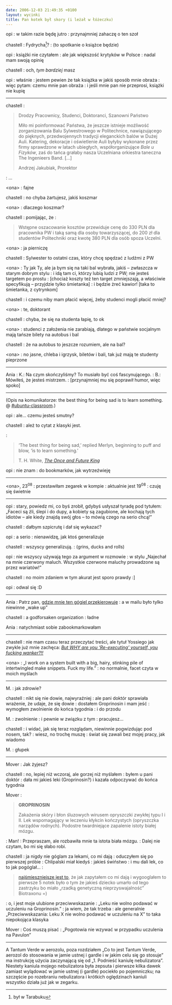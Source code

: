 ```yaml
---
date: 2006-12-03 21:49:35 +0100
layout: wycinki
title: Pan kotek był skory (i leżał w łóżeczku)
---
```


opi
: w takim razie będę jutro
: przynajmniej zahaczę o ten szoł

chastell
: Fydrycha[^1]?
: (to spotkanie o książce będzie)

opi
: książki nie czytałem
: ale jak większość krytyków w Polsce
: nadal mam swoją opinię

chastell
: och, _tym bardziej_ masz

opi
: właśnie
: jestem pewien że tak książka w jakiś sposób mnie obraża
: więc pytam: czemu mnie pan obraża
: i jeśli mnie pan nie przeprosi, książki nie kupię

---

chastell
: <blockquote><p>Drodzy Pracownicy, Studenci, Doktoranci, Szanowni Państwo</p><p>Miło mi poinformować Państwa, że jeszcze istnieje możliwość zorganizowania Balu Sylwestrowego w Politechnice, nawiązującego do pięknych, przedwojennych tradycji eleganckich balów w Dużej Auli. Katering, dekoracje i oświetlenie Auli byłyby wykonane przez firmy sprawdzone w latach ubiegłych, współorganizujące <cite>Bale u Fizyków</cite>, zaś do tańca grałaby nasza Uczelniana orkiestra taneczna The Ingenieers Band. […]</p><p>Andrzej Jakubiak, Prorektor</p></blockquote>
: …

&lt;ona&gt;
: fajne

chastell
: no chyba żartujesz, jakiś koszmar

&lt;ona&gt;
: dlaczego koszmar?

chastell
: pomijając, że
: <blockquote><p>Wstępne oszacowanie kosztów przewiduje cenę do 330 PLN dla pracownika PW i taką samą dla osoby towarzyszącej, do 200 zł dla studentów Politechniki oraz kwotę 380 PLN dla osób spoza Uczelni.</p><p></p></blockquote>

&lt;ona&gt;
: ja pierniczę

chastell
: Sylwester to ostatni czas, który chcę spędzać z ludźmi z PW

&lt;ona&gt;
: Ty jak Ty, ale ja bym się na taki bal wybrała, jakiś – zwłaszcza w starym dobrym stylu
: i idą tam ci, którzy lubią ludzi z PW; nie jesteś targetem po prostu
: [chociaż koszty też ten target zmniejszają, a właściwie specyfikują – przyjdzie tylko śmietanka]
: i będzie żreć kawior! [taka to śmietanka, z cytrynkom]

chastell
: i czemu niby mam płacić więcej, żeby studenci mogli płacić mniej?

&lt;ona&gt;
: te, doktorant

chastell
: chyba, że się na studenta łapię, to ok

&lt;ona&gt;
: studenci z założenia nie zarabiają, dlatego w państwie socjalnym mają tańsze bilety na autobus i bal

chastell
: że na autobus to jeszcze rozumiem, ale na bal?

&lt;ona&gt;
: no jasne, chleba i igrzysk, biletów i bali, tak już mają te studenty pieprzone

---

Ania
: K.: Na czym skończyliśmy? To musiało być coś fascynującego.
: B.: Mówiłeś, że jesteś mistrzem.
: [przynajmniej mu się poprawił humor, więc spoko]

---

(Opis na komunikatorze: the best thing for being sad is to learn something. @ [#ubuntu-classroom](https://wiki.ubuntu.com/UbuntuOpenWeek 'Ubuntu Open Week').)

opi
: ale… czemu jesteś smutny?

chastell
: ależ to cytat z klasyki jest.

: <blockquote><p>‘The best thing for being sad,’ replied Merlyn, beginning to puff and blow, ‘is to learn something.’</p><p>T. H. White, <cite><a href='http://en.wikipedia.org/wiki/The_Once_and_Future_King' title='na Wikipedii'>The Once and Future King</a></cite></p></blockquote>

opi
: nie znam
: do bookmarków, jak wytrzeźwieję

---

&lt;ona&gt;, 23<sup>08</sup>
: przestawiłam zegarek w kompie
: aktualnie jest 19<sup>08</sup>
: czuję się świetnie

---

opi
: stary, powiedz mi, co byś zrobił, gdybyś usłyszał tyradę pod tytułem: „Faceci są źli, ślepi i do dupy, a kobiety są zagubione, ale kochają tych idiotów – ale kiedy znajdą swój głos – to mówią czego na serio chcą!”

chastell
: dałbym szpicrutę i dał się wykazać?

opi
: a serio
: nienawidzę, jak ktoś generalizuje

chastell
: wszyscy generalizują.
: (grins, ducks and rolls)

opi
: nie wszyscy używają tego za argument w rozmowie
: w stylu „Najechał na mnie czerwony maluch. Wszystkie czerwone maluchy prowadzone są przez wariatów!”

chastell
: no moim zdaniem w tym akurat jest sporo prawdy :]

opi
: odwal się :D

---

Ania
: Patrz pan, [gdzie mnie ten gógiel przekierowuje](http://www.atheist.net/ 'Atheistic Forum')
: a w mailu było tylko niewinne „wake up”

chastell
: a godforsaken organization
: ładne

Ania
: natychmiast sobie zabookmarkowałam

---

chastell
: nie mam czasu teraz przeczytać treści, ale tytuł Yossiego jak zwykle już mnie zachęca: <cite>[But WHY are you ‘Re-executing’ yourself, you fucking wanker?!!](http://www.mail-archive.com/hates-software@siesta.unixbeard.net/msg01473.html 'he’s debugging a makefile')</cite>

&lt;ona&gt;
: „I work on a system built with a big, hairy, stinking pile of intertwingled make snippets. Fuck my life.”
: no normalnie, facet czyta w moich myślach

---

M.
: jak zdrowie?

chastell
: nikt się nie dowie, najwyraźniej
: ale pani doktór sprawiała wrażenie, że udaje, że się dowie
: dostałem Groprinosin i mam jeść
: wymogłem zwolnienie do końca tygodnia
: i do przodu

M.
: zwolnienie
: i pewnie w związku z tym
: pracujesz…

chastell
: i widać, jak się teraz rozglądam, niewinnie pogwizdując pod nosem, tak?
: wiesz, no trochę muszę
: świat się zawali bez mojej pracy, jak wiadomo

M.
: głupek

---

Mover
: Jak żyjesz?

chastell
: no, lepiej niż wczoraj, ale gorzej niż myślałem
: byłem u pani doktór
: dała mi jakieś leki (Groprinosin?) i kazała odpoczywać do końca tygodnia

Mover
: <blockquote><p><strong>GROPRINOSIN</strong></p><p>Zakażenia skóry i błon śluzowych wirusem opryszczki zwykłej typu I i II. Lek wspomagający w leczeniu kłykcin kończystych (opryszczka narządów rodnych). Podostre twardniejące zapalenie istoty białej mózgu.</p><p></p></blockquote>
: Man!
: Przepraszam, ale rozbawiła mnie ta istota biała mózgu.
: Dalej nie czytam, bo mi się słabo robi.

chastell
: ja nigdy nie góglam za lekami, co mi dają
: oduczyłem się po pierwszej próbie
: Chlipalski miał kiedyś
: jakieś świństwo
: i mu dali lek, co to jak pogóglał…
: <blockquote><p><a href='1129495998' title='geek w szpitalu'>najśmieszniejsze jest to</a>, że jak zapytałem co mi dają i wygooglałem to pierwsze 5 notek było o tym że jakieś dziecko umarło od tego zastrzyku bo miało „rzadką genetyczną nieprzyswajalność” Biotraxonu =)</p><p></p></blockquote>
: o, i jest moje ulubione przeciwwskazanie
: „Leku nie wolno podawać w uczuleniu na Groprinosin.”
: ja wiem, że tak trzeba
: ale generalnie „Przeciwwskazania: Leku X nie wolno podawać w uczuleniu na X” to taka niepokojąca klasyka

Mover
: Coś muszą pisać
: „Pogotowia nie wzywać w przypadku uczulenia na Pavulon”

---

A Tantum Verde w aerozolu, poza rozdziałem „Co to jest Tantum Verde, aerozol do stosowania w jamie ustnej i gardle i w jakim celu się go stosuje” ma instrukcję użycia zaczynającą się od „1. Podnieść kaniulę nebulizatora”. Niestety kaniula mojego nebulizatora była zepsuta i pierwsze kilka dawek zamiast wylądować w jamie ustnej (i gardle) pociekło po pojemniczku; na szczęście po rozebraniu nebulizatora i krótkich oględzinach kaniuli wszystko działa już jak w zegarku.

[^1]: był w Tarabuku
